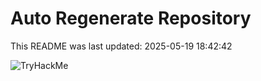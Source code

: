 # Auto Regenerate Repository

This README was last updated: 2025-05-19 18:42:42

 ![TryHackMe](https://tryhackme.com/badge/533634)